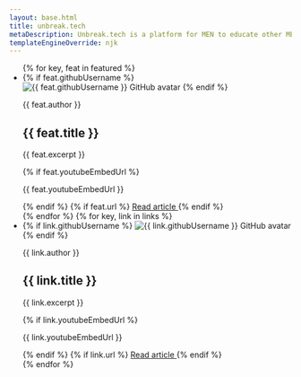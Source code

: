 ```yaml
---
layout: base.html
title: unbreak.tech
metaDescription: Unbreak.tech is a platform for MEN to educate other MEN about the need for change and equality in tech.
templateEngineOverride: njk
---
```


<ul class="links">
 {% for key, feat in featured %}
    <li class="links__item">
      <div class="links__itemMeta">
        {% if feat.githubUsername %}
          <img src="https://github.com/{{ feat.githubUsername }}.png" alt="{{ feat.githubUsername }} GitHub avatar" class="links__itemAvatar" />
        {% endif %}
        <p class="links__itemAuthor">{{ feat.author }}</p>
      </div>
      <h2 class="links__itemTitle">{{ feat.title }}</h2>
      <p class="links__itemExcerpt">{{ feat.excerpt }}</p>
      {% if feat.youtubeEmbedUrl %}
        <p>{{ feat.youtubeEmbedUrl }}</p>
      {% endif %}
      {% if feat.url %}
        <a href="{{ feat.url }}" target="_blank" rel="noreferrer" class="links__itemLink" aria-label="Read {{ feat.title }}">
          Read article
        </a>
      {% endif %}
    </li>
  {% endfor %}
  {% for key, link in links %}
    <li class="links__item">
      <div class="links__itemMeta">
        {% if link.githubUsername %}
          <img src="https://github.com/{{ link.githubUsername }}.png" alt="{{ link.githubUsername }} GitHub avatar" class="links__itemAvatar" />
        {% endif %}
        <p class="links__itemAuthor">{{ link.author }}</p>
      </div>
      <h2 class="links__itemTitle">{{ link.title }}</h2>
      <p class="links__itemExcerpt">{{ link.excerpt }}</p>
      {% if link.youtubeEmbedUrl %}
        <p>{{ link.youtubeEmbedUrl }}</p>
      {% endif %}
      {% if link.url %}
        <a href="{{ link.url }}" target="_blank" rel="noreferrer" class="links__itemLink" aria-label="Read {{ link.title }}">
          Read article
        </a>
      {% endif %}
    </li>
  {% endfor %}
</ul>
